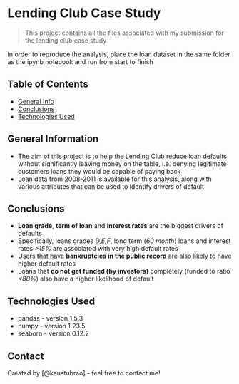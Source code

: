 # Lending Club Case Study
> This project contains all the files associated with my submission for the lending club case study

In order to reproduce the analysis, place the loan dataset in the same folder as the ipynb notebook and run from start to finish

## Table of Contents
* [General Info](#general-information)
* [Conclusions](#conclusions)
* [Technologies Used](#technologies-used)

<!-- You can include any other section that is pertinent to your problem -->

## General Information
- The aim of this project is to help the Lending Club reduce loan defaults without significantly leaving money on the table, i.e. denying legitimate customers loans they would be capable of paying back
- Loan data from 2008-2011 is available for this analysis, along with various attributes that can be used to identify drivers of default

<!-- You don't have to answer all the questions - just the ones relevant to your project. -->

## Conclusions
- **Loan grade**, **term of loan** and **interest rates** are the biggest drivers of defaults
- Specifically, loans grades *D,E,F*, long term (*60 month*) loans and interest rates *>15%* are associated with very high default rates
- Users that have **bankruptcies in the public record** are also likely to have higher default rates 
- Loans that **do not get funded (by investors)** completely (funded to ratio *<80%*) also have a higher likelihood of default

<!-- You don't have to answer all the questions - just the ones relevant to your project. -->


## Technologies Used
- pandas - version 1.5.3
- numpy - version 1.23.5
- seaborn - version 0.12.2

<!-- As the libraries versions keep on changing, it is recommended to mention the version of library used in this project -->

## Contact
Created by [@kaustubrao] - feel free to contact me!


<!-- Optional -->
<!-- ## License -->
<!-- This project is open source and available under the [... License](). -->

<!-- You don't have to include all sections - just the one's relevant to your project -->